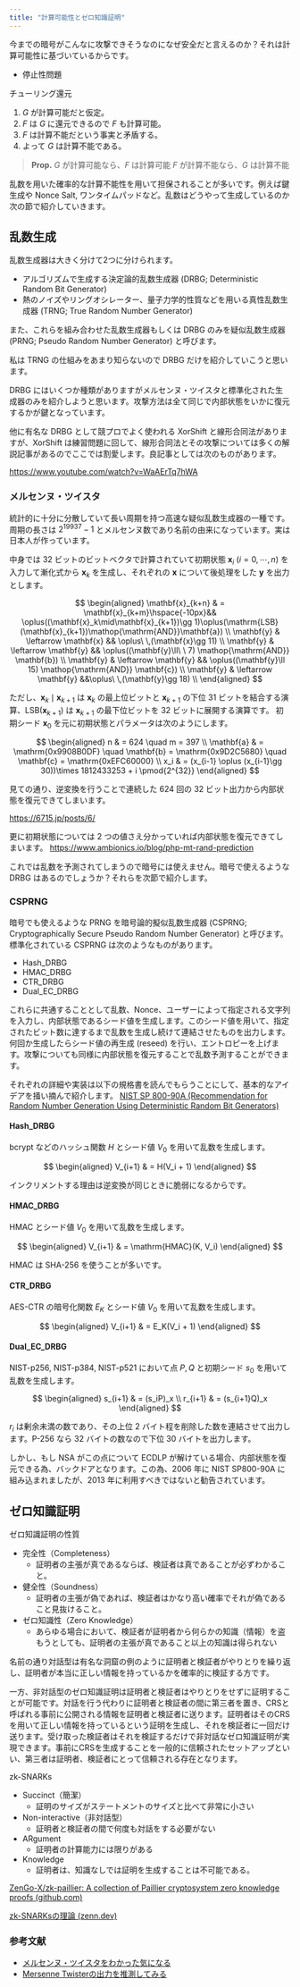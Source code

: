 ```yaml
---
title: "計算可能性とゼロ知識証明"
---
```


今までの暗号がこんなに攻撃できそうなのになぜ安全だと言えるのか？それは計算可能性に基づいているからです。

- 停止性問題

チューリング還元

1. $G$ が計算可能だと仮定。
2. $F$ は $G$ に還元できるので $F$ も計算可能。
3. $F$ は計算不能だという事実と矛盾する。
4. よって $G$ は計算不能である。

> **Prop.**
> $G$ が計算可能なら、$F$ は計算可能
> $F$ が計算不能なら、$G$ は計算不能

乱数を用いた確率的な計算不能性を用いて担保されることが多いです。例えば鍵生成や Nonce Salt, ワンタイムパッドなど。乱数はどうやって生成しているのか次の節で紹介していきます。

## 乱数生成

乱数生成器は大きく分けて2つに分けられます。

- アルゴリズムで生成する決定論的乱数生成器 (DRBG; Deterministic Random Bit Generator)
- 熱のノイズやリングオシレーター、量子力学的性質などを用いる真性乱数生成器 (TRNG; True Random Number Generator)

また、これらを組み合わせた乱数生成器もしくは DRBG のみを疑似乱数生成器 (PRNG; Pseudo Random Number Generator) と呼びます。

私は TRNG の仕組みをあまり知らないので DRBG だけを紹介していこうと思います。

DRBG にはいくつか種類がありますがメルセンヌ・ツイスタと標準化された生成器のみを紹介しようと思います。攻撃方法は全て同じで内部状態をいかに復元するかが鍵となっています。

他に有名な DRBG として競プロでよく使われる XorShift と線形合同法がありますが、XorShift は練習問題に回して、線形合同法とその攻撃については多くの解説記事があるのでここでは割愛します。良記事としては次のものがあります。

https://www.youtube.com/watch?v=WaAErTq7hWA

### メルセンヌ・ツイスタ
統計的に十分に分散していて長い周期を持つ高速な疑似乱数生成器の一種です。周期の長さは $2^{19937}-1$ とメルセンヌ数であり名前の由来になっています。実は日本人が作っています。

中身では 32 ビットのビットベクタで計算されていて初期状態 $\mathbf{x}_i$ $(i = 0,\cdots,n)$ を入力して漸化式から $\mathbf{x}_k$ を生成し、それぞれの $\mathbf{x}$ について後処理をした $\mathbf{y}$ を出力とします。

$$
\begin{aligned}
  \mathbf{x}_{k+n} & = \mathbf{x}_{k+m}\hspace{-10px}&& \oplus((\mathbf{x}_k\mid\mathbf{x}_{k+1})\gg 1)\oplus(\mathrm{LSB}(\mathbf{x}_{k+1})\mathop{\mathrm{AND}}\mathbf{a}) \\
  \mathbf{y} & \leftarrow \mathbf{x} && \oplus\ \,(\mathbf{x}\gg 11) \\
  \mathbf{y} & \leftarrow \mathbf{y} && \oplus((\mathbf{y}\ll\ \ 7) \mathop{\mathrm{AND}} \mathbf{b}) \\
  \mathbf{y} & \leftarrow \mathbf{y} && \oplus((\mathbf{y}\ll 15) \mathop{\mathrm{AND}} \mathbf{c}) \\
  \mathbf{y} & \leftarrow \mathbf{y} &&\oplus\ \,(\mathbf{y}\gg 18) \\
\end{aligned}
$$

ただし、$\mathbf{x}_k\mid\mathbf{x}_{k+1}$ は $\mathbf{x}_k$ の最上位ビットと $\mathbf{x}_{k+1}$ の下位 31 ビットを結合する演算、$\mathrm{LSB}(\mathbf{x}_{k+1})$ は $\mathbf{x}_{k+1}$ の最下位ビットを 32 ビットに展開する演算です。
初期シード $\mathbf{x}_0$ を元に初期状態とパラメータは次のようにします。

$$
\begin{aligned}
  n & = 624 \quad m = 397 \\
  \mathbf{a} & = \mathrm{0x9908B0DF} \quad \mathbf{b} = \mathrm{0x9D2C5680} \quad \mathbf{c} = \mathrm{0xEFC60000} \\
  x_i & = (x_{i-1} \oplus (x_{i-1}\gg 30))\times 1812433253 + i \pmod{2^{32}}
\end{aligned}
$$

見ての通り、逆変換を行うことで連続した 624 回の 32 ビット出力から内部状態を復元できてしまいます。

https://6715.jp/posts/6/

更に初期状態については 2 つの値さえ分かっていれば内部状態を復元できてしまいます。
https://www.ambionics.io/blog/php-mt-rand-prediction

これでは乱数を予測されてしまうので暗号には使えません。暗号で使えるような DRBG はあるのでしょうか？それらを次節で紹介します。

### CSPRNG
暗号でも使えるような PRNG を暗号論的擬似乱数生成器 (CSPRNG; Cryptographically Secure Pseudo Random Number Generator) と呼びます。
標準化されている CSPRNG は次のようなものがあります。

- Hash_DRBG
- HMAC_DRBG
- CTR_DRBG
- Dual_EC_DRBG

これらに共通することとして乱数、Nonce、ユーザーによって指定される文字列を入力し、内部状態であるシード値を生成します。このシード値を用いて、指定されたビット数に達するまで乱数を生成し続けて連結させたものを出力します。何回か生成したらシード値の再生成 (reseed) を行い、エントロピーを上げます。攻撃についても同様に内部状態を復元することで乱数予測することができます。

それぞれの詳細や実装は以下の規格書を読んでもらうことにして、基本的なアイデアを掻い摘んで紹介します。
[NIST SP 800-90A (Recommendation for Random Number Generation Using Deterministic Random Bit Generators)](https://nvlpubs.nist.gov/nistpubs/Legacy/SP/nistspecialpublication800-90a.pdf)

#### Hash_DRBG
bcrypt などのハッシュ関数 $H$ とシード値 $V_0$ を用いて乱数を生成します。

$$
\begin{aligned}
  V_{i+1} & = H(V_i + 1)
\end{aligned}
$$

インクリメントする理由は逆変換が同じときに脆弱になるからです。

#### HMAC_DRBG
HMAC とシード値 $V_0$ を用いて乱数を生成します。

$$
\begin{aligned}
  V_{i+1} & = \mathrm{HMAC}(K, V_i)
\end{aligned}
$$

HMAC は SHA-256 を使うことが多いです。

#### CTR_DRBG
AES-CTR の暗号化関数 $E_K$ とシード値 $V_0$ を用いて乱数を生成します。

$$
\begin{aligned}
  V_{i+1} & = E_K(V_i + 1)
\end{aligned}
$$

#### Dual_EC_DRBG

NIST-p256, NIST-p384, NIST-p521 において点 $P, Q$ と初期シード $s_0$ を用いて乱数を生成します。

$$
\begin{aligned}
  s_{i+1} & = (s_iP)_x \\
  r_{i+1} & = (s_{i+1}Q)_x
\end{aligned}
$$

$r_i$ は剰余未満の数であり、その上位 2 バイト程を削除した数を連結させて出力します。P-256 なら 32 バイトの数なので下位 30 バイトを出力します。

しかし、もし NSA がこの点について ECDLP が解けている場合、内部状態を復元できる為、バックドアとなります。この為、2006 年に NIST SP800-90A に組み込まれましたが、2013 年に利用すべきではないと勧告されています。

## ゼロ知識証明
ゼロ知識証明の性質
- 完全性（Completeness）
    - 証明者の主張が真であるならば、検証者は真であることが必ずわかること。
- 健全性（Soundness）
    - 証明者の主張が偽であれば、検証者はかなり高い確率でそれが偽であること見抜けること。
- ゼロ知識性（Zero Knowledge）
	- あらゆる場合において、検証者が証明者から何らかの知識（情報）を盗もうとしても、証明者の主張が真であること以上の知識は得られない


名前の通り対話型は有名な洞窟の例のように証明者と検証者がやりとりを繰り返し、証明者が本当に正しい情報を持っているかを確率的に検証する方です。

一方、非対話型のゼロ知識証明は証明者と検証者はやりとりをせずに証明することが可能です。対話を行う代わりに証明者と検証者の間に第三者を置き、CRSと呼ばれる事前に公開される情報を証明者と検証者に送ります。証明者はそのCRSを用いて正しい情報を持っているという証明を生成し、それを検証者に一回だけ送ります。受け取った検証者はそれを検証するだけで非対話なゼロ知識証明が実現できます。事前にCRSを生成することを一般的に信頼されたセットアップといい、第三者は証明者、検証者にとって信頼される存在となります。

zk-SNARKs
- Succinct（簡潔）
    - 証明のサイズがステートメントのサイズと比べて非常に小さい
- Non-interactive（非対話型）
    - 証明者と検証者の間で何度も対話をする必要がない
- ARgument
    - 証明者の計算能力には限りがある
- Knowledge
    - 証明者は、知識なしでは証明を生成することは不可能である。

[ZenGo-X/zk-paillier: A collection of Paillier cryptosystem zero knowledge proofs (github.com)](https://github.com/ZenGo-X/zk-paillier)

[zk-SNARKsの理論 (zenn.dev)](https://zenn.dev/kyosuke/articles/a1854b9be26c01df13eb)

### 参考文献

- [メルセンヌ・ツイスタをわかった気になる](https://6715.jp/posts/5/)
- [Mersenne Twisterの出力を推測してみる](https://inaz2.hatenablog.com/entry/2016/03/07/194147)